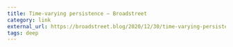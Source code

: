 ```yaml
---
title: Time-varying persistence – Broadstreet
category: link
external_url: https://broadstreet.blog/2020/12/30/time-varying-persistence/
tags: deep
---
```

